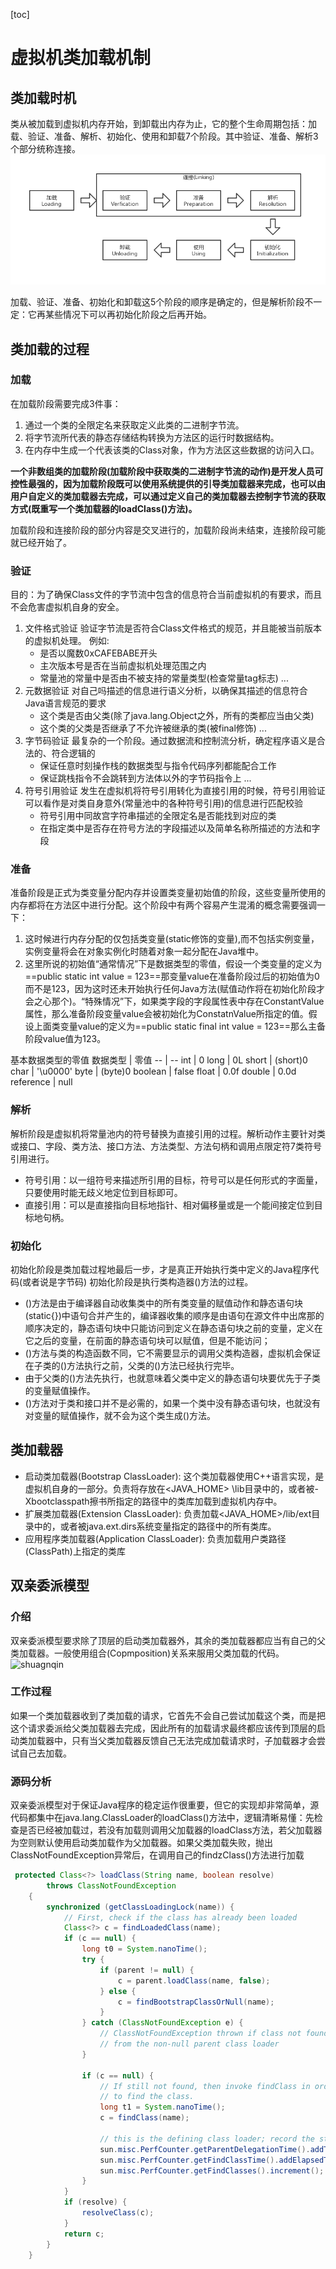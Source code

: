 [toc]
# 虚拟机类加载机制
## 类加载时机
类从被加载到虚拟机内存开始，到卸载出内存为止，它的整个生命周期包括：加载、验证、准备、解析、初始化、使用和卸载7个阶段。其中验证、准备、解析3个部分统称连接。
![leijiazai](../img/类加载.jpg)

加载、验证、准备、初始化和卸载这5个阶段的顺序是确定的，但是解析阶段不一定：它再某些情况下可以再初始化阶段之后再开始。

## 类加载的过程
### 加载
在加载阶段需要完成3件事：
1. 通过一个类的全限定名来获取定义此类的二进制字节流。
2. 将字节流所代表的静态存储结构转换为方法区的运行时数据结构。
3. 在内存中生成一个代表该类的Class对象，作为方法区这些数据的访问入口。

**一个非数组类的加载阶段(加载阶段中获取类的二进制字节流的动作)是开发人员可控性最强的，因为加载阶段既可以使用系统提供的引导类加载器来完成，也可以由用户自定义的类加载器去完成，可以通过定义自己的类加载器去控制字节流的获取方式(既重写一个类加载器的loadClass()方法)。**

加载阶段和连接阶段的部分内容是交叉进行的，加载阶段尚未结束，连接阶段可能就已经开始了。

###  验证
目的：为了确保Class文件的字节流中包含的信息符合当前虚拟机的有要求，而且不会危害虚拟机自身的安全。
1. 文件格式验证
验证字节流是否符合Class文件格式的规范，并且能被当前版本的虚拟机处理。
例如: 
    - 是否以魔数0xCAFEBABE开头
    - 主次版本号是否在当前虚拟机处理范围之内
    - 常量池的常量中是否由不被支持的常量类型(检查常量tag标志)
    ...
2. 元数据验证
对自己吗描述的信息进行语义分析，以确保其描述的信息符合Java语言规范的要求
    - 这个类是否由父类(除了java.lang.Object之外，所有的类都应当由父类)
    - 这个类的父类是否继承了不允许被继承的类(被final修饰)
    ...
3. 字节码验证
最复杂的一个阶段。通过数据流和控制流分析，确定程序语义是合法的、符合逻辑的
    - 保证任意时刻操作栈的数据类型与指令代码序列都能配合工作
    - 保证跳栈指令不会跳转到方法体以外的字节码指令上
    ...
4. 符号引用验证
发生在虚拟机将符号引用转化为直接引用的时候，符号引用验证可以看作是对类自身意外(常量池中的各种符号引用)的信息进行匹配校验
    - 符号引用中同故宫字符串描述的全限定名是否能找到对应的类
    - 在指定类中是否存在符号方法的字段描述以及简单名称所描述的方法和字段

### 准备
准备阶段是正式为类变量分配内存并设置类变量初始值的阶段，这些变量所使用的内存都将在方法区中进行分配。这个阶段中有两个容易产生混淆的概念需要强调一下：
1. 这时候进行内存分配的仅包括类变量(static修饰的变量),而不包括实例变量，实例变量将会在对象实例化时随着对象一起分配在Java堆中。
2. 这里所说的初始值“通常情况”下是数据类型的零值，假设一个类变量的定义为==public static int value = 123==那变量value在准备阶段过后的初始值为0而不是123，因为这时还未开始执行任何Java方法(赋值动作将在初始化阶段才会之心那个)。“特殊情况”下，如果类字段的字段属性表中存在ConstantValue属性，那么准备阶段变量value会被初始化为ConstatnValue所指定的值。假设上面类变量value的定义为==public static final int value = 123==那么主备阶段value值为123。

基本数据类型的零值
数据类型 | 零值
-- | --
int | 0
long | 0L
short | (short)0
char | '\u0000'
byte | (byte)0
boolean | false
float | 0.0f
double | 0.0d
reference | null

### 解析
解析阶段是虚拟机将常量池内的符号替换为直接引用的过程。解析动作主要针对类或接口、字段、类方法、接口方法、方法类型、方法句柄和调用点限定符7类符号引用进行。

- 符号引用：以一组符号来描述所引用的目标，符号可以是任何形式的字面量，只要使用时能无歧义地定位到目标即可。
- 直接引用：可以是直接指向目标地指针、相对偏移量或是一个能间接定位到目标地句柄。

### 初始化
初始化阶段是类加载过程地最后一步，才是真正开始执行类中定义的Java程序代码(或者说是字节码)
初始化阶段是执行类构造器<clinit>()方法的过程。
- <clinit>()方法是由于编译器自动收集类中的所有类变量的赋值动作和静态语句块(static{})中语句合并产生的，编译器收集的顺序是由语句在源文件中出席那的顺序决定的，静态语句块中只能访问到定义在静态语句块之前的变量，定义在它之后的变量，在前面的静态语句块可以赋值，但是不能访问；
- <clinit>()方法与类的构造函数不同，它不需要显示的调用父类构造器，虚拟机会保证在子类的<clinit>()方法执行之前，父类的<clinit>()方法已经执行完毕。
- 由于父类的<clinit>()方法先执行，也就意味着父类中定义的静态语句块要优先于子类的变量赋值操作。
- <clinit>()方法对于类和接口并不是必需的，如果一个类中没有静态语句块，也就没有对变量的赋值操作，就不会为这个类生成<clinit>()方法。


## 类加载器
- 启动类加载器(Bootstrap ClassLoader): 这个类加载器使用C++语言实现，是虚拟机自身的一部分。负责将存放在<JAVA_HOME> \lib目录中的，或者被-Xbootclasspath擦书所指定的路径中的类库加载到虚拟机内存中。
- 扩展类加载器(Extension ClassLoader): 负责加载<JAVA_HOME>/lib/ext目录中的，或者被java.ext.dirs系统变量指定的路径中的所有类库。
- 应用程序类加载器(Application ClassLoader): 负责加载用户类路径(ClassPath)上指定的类库

## 双亲委派模型
### 介绍
双亲委派模型要求除了顶层的启动类加载器外，其余的类加载器都应当有自己的父类加载器。一般使用组合(Copmposition)关系来服用父类加载的代码。
![shuagnqin](https://camo.githubusercontent.com/4311721b0968c1b9fd63bdc0acf11d7358a52ff6/68747470733a2f2f6d792d626c6f672d746f2d7573652e6f73732d636e2d6265696a696e672e616c6979756e63732e636f6d2f323031392d362f636c6173736c6f616465725f5750532545352539422542452545372538392538372e706e67)
### 工作过程
如果一个类加载器收到了类加载的请求，它首先不会自己尝试加载这个类，而是把这个请求委派给父类加载器去完成，因此所有的加载请求最终都应该传到顶层的启动类加载器中，只有当父类加载器反馈自己无法完成加载请求时，子加载器才会尝试自己去加载。

### 源码分析
双亲委派模型对于保证Java程序的稳定运作很重要，但它的实现却非常简单，源代码都集中在java.lang.ClassLoader的loadClass()方法中，逻辑清晰易懂：先检查是否已经被加载过，若没有加载则调用父加载器的loadClass方法，若父加载器为空则默认使用启动类加载作为父加载器。如果父类加载失败，抛出ClassNotFoundException异常后，在调用自己的findzClass()方法进行加载
```java
 protected Class<?> loadClass(String name, boolean resolve)
        throws ClassNotFoundException
    {
        synchronized (getClassLoadingLock(name)) {
            // First, check if the class has already been loaded
            Class<?> c = findLoadedClass(name);
            if (c == null) {
                long t0 = System.nanoTime();
                try {
                    if (parent != null) {
                        c = parent.loadClass(name, false);
                    } else {
                        c = findBootstrapClassOrNull(name);
                    }
                } catch (ClassNotFoundException e) {
                    // ClassNotFoundException thrown if class not found
                    // from the non-null parent class loader
                }

                if (c == null) {
                    // If still not found, then invoke findClass in order
                    // to find the class.
                    long t1 = System.nanoTime();
                    c = findClass(name);

                    // this is the defining class loader; record the stats
                    sun.misc.PerfCounter.getParentDelegationTime().addTime(t1 - t0);
                    sun.misc.PerfCounter.getFindClassTime().addElapsedTimeFrom(t1);
                    sun.misc.PerfCounter.getFindClasses().increment();
                }
            }
            if (resolve) {
                resolveClass(c);
            }
            return c;
        }
    }
```